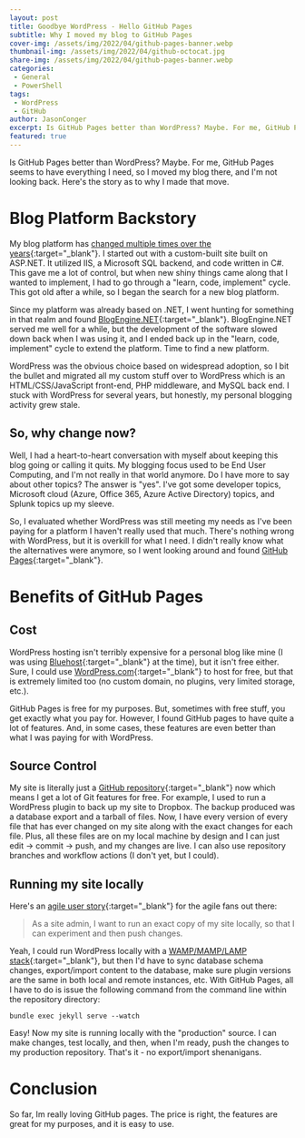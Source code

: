 ```yaml
---
layout: post
title: Goodbye WordPress - Hello GitHub Pages
subtitle: Why I moved my blog to GitHub Pages
cover-img: /assets/img/2022/04/github-pages-banner.webp
thumbnail-img: /assets/img/2022/04/github-octocat.jpg
share-img: /assets/img/2022/04/github-pages-banner.webp
categories:
 - General
 - PowerShell
tags:
 - WordPress
 - GitHub
author: JasonConger
excerpt: Is GitHub Pages better than WordPress? Maybe. For me, GitHub Pages seems to have everything I need, so I moved my blog there, and I'm not looking back. Here's the story as to why I made that move.
featured: true
---
```

Is GitHub Pages better than WordPress? Maybe. For me, GitHub Pages seems to have everything I need, so I moved my blog there, and I'm not looking back. Here's the story as to why I made that move.

# Blog Platform Backstory
My blog platform has [changed multiple times over the years](https://web.archive.org/web/*/jasonconger.com){:target="_blank"}. I started out with a custom-built site built on ASP.NET. It utilized IIS, a Microsoft SQL backend, and code written in C#. This gave me a lot of control, but when new shiny things came along that I wanted to implement, I had to go through a "learn, code, implement" cycle. This got old after a while, so I began the search for a new blog platform.

Since my platform was already based on .NET, I went hunting for something in that realm and found [BlogEngine.NET](https://blogengine.io){:target="_blank"}. BlogEngine.NET served me well for a while, but the development of the software slowed down back when I was using it, and I ended back up in the "learn, code, implement" cycle to extend the platform. Time to find a new platform.

WordPress was the obvious choice based on widespread adoption, so I bit the bullet and migrated all my custom stuff over to WordPress which is an HTML/CSS/JavaScript front-end, PHP middleware, and MySQL back end. I stuck with WordPress for several years, but honestly, my personal blogging activity grew stale.

## So, why change now?
Well, I had a heart-to-heart conversation with myself about keeping this blog going or calling it quits. My blogging focus used to be End User Computing, and I'm not really in that world anymore. Do I have more to say about other topics? The answer is "yes". I've got some developer topics, Microsoft cloud (Azure, Office 365, Azure Active Directory) topics, and Splunk topics up my sleeve.

So, I evaluated whether WordPress was still meeting my needs as I've been paying for a platform I haven't really used that much. There's nothing wrong with WordPress, but it is overkill for what I need. I didn't really know what the alternatives were anymore, so I went looking around and found [GitHub Pages](https://pages.github.com){:target="_blank"}.

# Benefits of GitHub Pages
## Cost
WordPress hosting isn't terribly expensive for a personal blog like mine (I was using [Bluehost](https://www.bluehost.com){:target="_blank"} at the time), but it isn't free either. Sure, I could use [WordPress.com](https://wordpress.com/pricing/){:target="_blank"} to host for free, but that is extremely limited too (no custom domain, no plugins, very limited storage, etc.).

GitHub Pages is free for my purposes. But, sometimes with free stuff, you get exactly what you pay for. However, I found GitHub pages to have quite a lot of features. And, in some cases, these features are even better than what I was paying for with WordPress.

## Source Control
My site is literally just a [GitHub repository](https://github.com/JasonConger/jasonconger.github.io){:target="_blank"} now which means I get a lot of Git features for free. For example, I used to run a WordPress plugin to back up my site to Dropbox. The backup produced was a database export and a tarball of files. Now, I have every version of every file that has ever changed on my site along with the exact changes for each file. Plus, all these files are on my local machine by design and I can just edit -> commit -> push, and my changes are live. I can also use repository branches and workflow actions (I don't yet, but I could).

## Running my site locally
Here's an [agile user story](https://www.atlassian.com/agile/project-management/user-stories){:target="_blank"} for the agile fans out there:

> As a site admin, I want to run an exact copy of my site locally, so that I can experiment and then push changes.

Yeah, I could run WordPress locally with a [WAMP/MAMP/LAMP stack](https://www.geeksforgeeks.org/what-is-the-difference-between-lamp-stack-mamp-stack-and-wamp-stack/){:target="_blank"}, but then I'd have to sync database schema changes, export/import content to the database, make sure plugin versions are the same in both local and remote instances, etc. With GitHub Pages, all I have to do is issue the following command from the command line within the repository directory:

    bundle exec jekyll serve --watch

Easy! Now my site is running locally with the "production" source. I can make changes, test locally, and then, when I'm ready, push the changes to my production repository. That's it - no export/import shenanigans.

# Conclusion
So far, Im really loving GitHub pages. The price is right, the features are great for my purposes, and it is easy to use.